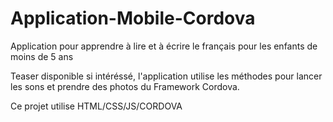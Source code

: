 # Application-Mobile-Cordova 

Application pour apprendre à lire et à écrire le français pour les enfants de moins de 5 ans

Teaser disponible si intéréssé, l'application utilise les méthodes pour lancer les sons et prendre des photos du Framework Cordova.

Ce projet utilise HTML/CSS/JS/CORDOVA

